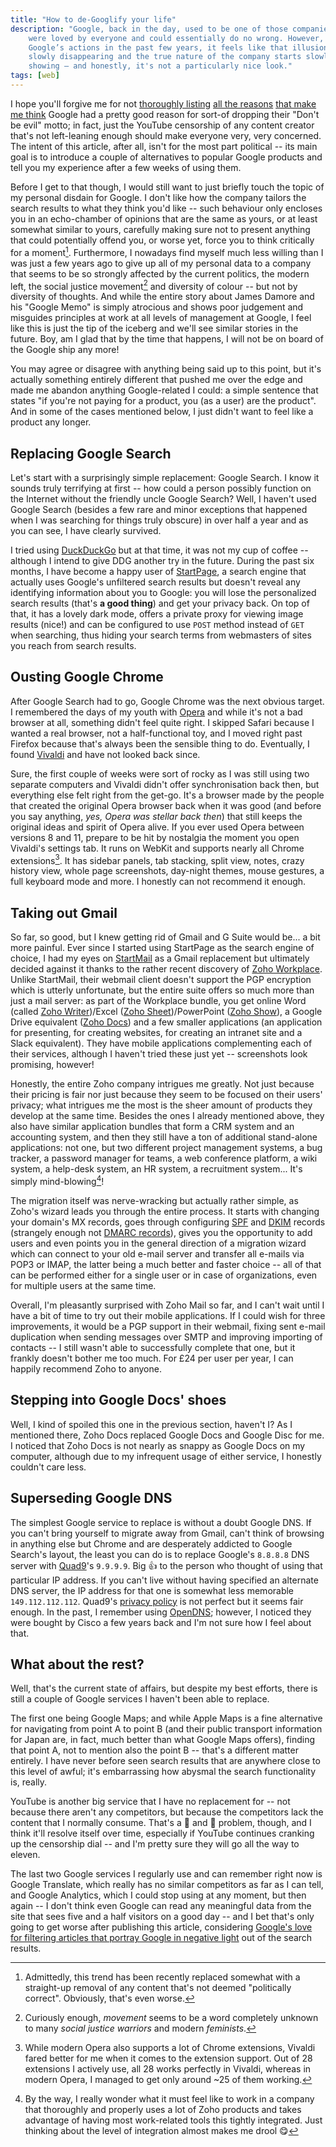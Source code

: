 ```yaml
---
title: "How to de-Googlify your life"
description: "Google, back in the day, used to be one of those companies that
    were loved by everyone and could essentially do no wrong. However, due to
    Google’s actions in the past few years, it feels like that illusion is
    slowly disappearing and the true nature of the company starts slowly
    showing – and honestly, it's not a particularly nice look."
tags: [web]
---
```


I hope you'll forgive me for not
[thoroughly listing](https://listverse.com/2017/09/24/top-10-ways-google-does-evil/)
[all the reasons](https://www.wired.com/2012/06/opinion-google-is-evil/)
[that make me think](https://gizmodo.com/5878987/its-official-google-is-evil-now)
Google had a pretty good reason for sort-of dropping their "Don't be evil"
motto; in fact, just the YouTube censorship of any content creator that's not
left-leaning enough should make everyone very, very concerned. The intent of
this article, after all, isn't for the most part political -- its main goal is
to introduce a couple of alternatives to popular Google products and tell you my
experience after a few weeks of using them.

Before I get to that though, I would still want to just briefly touch the topic
of my personal disdain for Google. I don't like how the company tailors the
search results to what they think you'd like -- such behaviour only encloses you
in an echo-chamber of opinions that are the same as yours, or at least somewhat
similar to yours, carefully making sure not to present anything that could
potentially offend you, or worse yet, force you to think critically for a
moment[^1]. Furthermore, I nowadays find myself much less willing than I was
just a few years ago to give up all of my personal data to a company that seems
to be so strongly affected by the current politics, the modern left, the social
justice movement[^2] and diversity of colour -- but not by diversity of
thoughts. And while the entire story about James Damore and his "Google Memo" is
simply atrocious and shows poor judgement and misguides principles at work at
all levels of management at Google, I feel like this is just the tip of the
iceberg and we'll see similar stories in the future. Boy, am I glad that by the
time that happens, I will not be on board of the Google ship any more!

[^1]: Admittedly, this trend has been recently replaced somewhat with a
    straight-up removal of any content that's not deemed "politically correct".
    Obviously, that's even worse.

[^2]: Curiously enough, *movement* seems to be a word completely unknown to many
    *social justice warriors* and modern *feminists*.

You may agree or disagree with anything being said up to this point, but it's
actually something entirely different that pushed me over the edge and made me
abandon anything Google-related I could: a simple sentence that states "if
you're not paying for a product, you (as a user) are the product". And in some
of the cases mentioned below, I just didn't want to feel like a product any
longer.

## Replacing Google Search

Let's start with a surprisingly simple replacement: Google Search. I know it
sounds truly terrifying at first -- how could a person possibly function on the
Internet without the friendly uncle Google Search? Well, I haven't used Google
Search (besides a few rare and minor exceptions that happened when I was
searching for things truly obscure) in over half a year and as you can see, I
have clearly survived.

I tried using [DuckDuckGo](https://duckduckgo.com) but at that time, it was not
my cup of coffee -- although I intend to give DDG another try in the future.
During the past six months, I have become a happy user of
[StartPage](https://www.startpage.com/), a search engine that actually uses
Google's unfiltered search results but doesn't reveal any identifying
information about you to Google: you will lose the personalized search results
(that's **a good thing**) and get your privacy back. On top of that, it has a
lovely dark mode, offers a private proxy for viewing image results (nice!) and
can be configured to use `POST` method instead of `GET` when searching, thus
hiding your search terms from webmasters of sites you reach from search results.

## Ousting Google Chrome

After Google Search had to go, Google Chrome was the next obvious target. I
remembered the days of my youth with [Opera](https://www.opera.com) and while
it's not a bad browser at all, something didn't feel quite right. I skipped
Safari because I wanted a real browser, not a half-functional toy, and I moved
right past Firefox because that's always been the sensible thing to do.
Eventually, I found [Vivaldi](https://vivaldi.com/) and have not looked back
since.

Sure, the first couple of weeks were sort of rocky as I was still using two
separate computers and Vivaldi didn't offer synchronisation back then, but
everything else felt right from the get-go. It's a browser made by the people
that created the original Opera browser back when it was good (and before you
say anything, *yes, Opera was stellar back then*) that still keeps the original
ideas and spirit of Opera alive. If you ever used Opera between versions 8 and
11, prepare to be hit by nostalgia the moment you open Vivaldi's settings tab.
It runs on WebKit and supports nearly all Chrome extensions[^3]. It has sidebar
panels, tab stacking, split view, notes, crazy history view, whole page
screenshots, day-night themes, mouse gestures, a full keyboard mode and more. I
honestly can not recommend it enough.

[^3]: While modern Opera also supports a lot of Chrome extensions, Vivaldi fared
    better for me when it comes to the extension support. Out of 28 extensions
    I actively use, all 28 works perfectly in Vivaldi, whereas in modern Opera,
    I managed to get only around ~25 of them working.

## Taking out Gmail

So far, so good, but I knew getting rid of Gmail and G Suite would be... a bit
more painful. Ever since I started using StartPage as the search engine of
choice, I had my eyes on [StartMail](https://www.startmail.com/) as a Gmail
replacement but ultimately decided against it thanks to the rather recent
discovery of [Zoho Workplace](https://www.zoho.eu/workplace/). Unlike StartMail,
their webmail client doesn't support the PGP encryption which is utterly
unfortunate, but the entire suite offers so much more than just a mail server:
as part of the Workplace bundle, you get online Word (called
[Zoho Writer](https://www.zoho.eu/writer/))/Excel
([Zoho Sheet](https://www.zoho.eu/docs/sheet.html))/PowerPoint
([Zoho Show](https://www.zoho.eu/docs/show.html)), a Google Drive equivalent
([Zoho Docs](https://www.zoho.eu/docs/)) and a few smaller applications (an
application for presenting, for creating websites, for creating an intranet site
and a Slack equivalent). They have mobile applications complementing each of
their services, although I haven't tried these just yet -- screenshots look
promising, however!

Honestly, the entire Zoho company intrigues me greatly. Not just because their
pricing is fair nor just because they seem to be focused on their users'
privacy; what intrigues me the most is the sheer amount of products they develop
at the same time. Besides the ones I already mentioned above, they also have
similar application bundles that form a CRM system and an accounting system, and
then they still have a ton of additional stand-alone applications: not one, but
two different project management systems, a bug tracker, a password manager for
teams, a web conference platform, a wiki system, a help-desk system, an HR
system, a recruitment system... It's simply mind-blowing[^4]!

[^4]: By the way, I really wonder what it must feel like to work in a company
    that thoroughly and properly uses a lot of Zoho products and takes advantage
    of having most work-related tools this tightly integrated. Just thinking
    about the level of integration almost makes me drool :yum:

The migration itself was nerve-wracking but actually rather simple, as Zoho's
wizard leads you through the entire process. It starts with changing your
domain's MX records, goes through configuring
[SPF](https://www.zoho.com/mail/help/adminconsole/spf-configuration.html) and
[DKIM](https://www.zoho.com/mail/help/adminconsole/dkim-configuration.html)
records (strangely enough not
[DMARC records](https://www.zoho.com/mail/help/adminconsole/dmarc-policy.html)),
gives you the opportunity to add users and even points you in the general
direction of a migration wizard which can connect to your old e-mail server and
transfer all e-mails via POP3 or IMAP, the latter being a much better and faster
choice -- all of that can be performed either for a single user or in case of
organizations, even for multiple users at the same time.

Overall, I'm pleasantly surprised with Zoho Mail so far, and I can't wait until
I have a bit of time to try out their mobile applications. If I could wish for
three improvements, it would be a PGP support in their webmail, fixing sent
e-mail duplication when sending messages over SMTP and improving importing of
contacts -- I still wasn't able to successfully complete that one, but it
frankly doesn't bother me too much. For £24 per user per year, I can happily
recommend Zoho to anyone.

## Stepping into Google Docs' shoes

Well, I kind of spoiled this one in the previous section, haven't I? As I
mentioned there, Zoho Docs replaced Google Docs and Google Disc for me. I
noticed that Zoho Docs is not nearly as snappy as Google Docs on my computer,
although due to my infrequent usage of either service, I honestly couldn't care
less.

## Superseding Google DNS

The simplest Google service to replace is without a doubt Google DNS. If you
can't bring yourself to migrate away from Gmail, can't think of browsing in
anything else but Chrome and are desperately addicted to Google Search's layout,
the least you can do is to replace Google's `8.8.8.8` DNS server with
[Quad9](https://www.quad9.net/)'s `9.9.9.9`. Big :thumbsup: to the person who
thought of using that particular IP address. If you can't live without
having specified an alternate DNS server, the IP address for that one is
somewhat less memorable `149.112.112.112`. Quad9's
[privacy policy](https://www.quad9.net/privacy/) is not perfect but it seems
fair enough. In the past, I remember using [OpenDNS](https://www.opendns.com/);
however, I noticed they were bought by Cisco a few years back and I'm not sure
how I feel about that.

## What about the rest?

Well, that's the current state of affairs, but despite my best efforts, there is
still a couple of Google services I haven't been able to replace.

The first one being Google Maps; and while Apple Maps is a fine alternative for
navigating from point A to point B (and their public transport information for
Japan are, in fact, much better than what Google Maps offers), finding that
point A, not to mention also the point B -- that's a different matter entirely.
I have never before seen search results that are anywhere close to this level of
awful; it's embarrassing how abysmal the search functionality is, really.

YouTube is another big service that I have no replacement for -- not because
there aren't any competitors, but because the competitors lack the content that
I normally consume. That's a :chicken: and :hatching_chick: problem, though, and
I think it'll resolve itself over time, especially if YouTube continues cranking
up the censorship dial -- and I'm pretty sure they will go all the way to
eleven.

The last two Google services I regularly use and can remember right now is
Google Translate, which really has no similar competitors as far as I can tell,
and Google Analytics, which I could stop using at any moment, but then again --
I don't think even Google can read any meaningful data from the site that sees
five and a half visitors on a good day -- and I bet that's only going to get
worse after publishing this article, considering
[Google's love for filtering articles that portray Google in negative light](https://gizmodo.com/yes-google-uses-its-power-to-quash-ideas-it-doesn-t-li-1798646437)
out of the search results.

